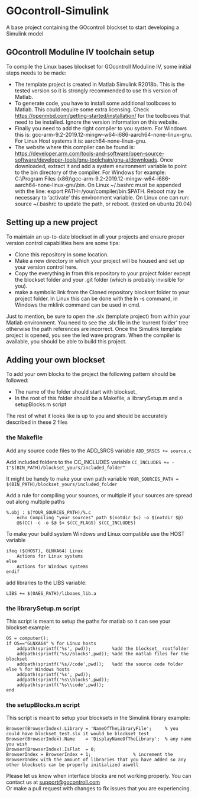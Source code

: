 # GOcontroll-Simulink
A base project containing the GOcontroll blockset to start developing a Simulink model

## GOcontroll Moduline IV toolchain setup

To compile the Linux bases blockset for GOcontroll Moduline IV, some initial steps needs to be made:
- The template project is created in Matlab Simulink R2018b. This is the tested version so it is strongly recommended to use this version of Matlab.
- To generate code, you have to install some additional toolboxes to Matlab. This could require some extra licensing. Check https://openmbd.com/getting-started/installation/ for the toolboxes that need to be installed. Ignore the version information on this website.
- Finally you need to add the right compiler to you system. For Windows this is: gcc-arm-9.2-2019.12-mingw-w64-i686-aarch64-none-linux-gnu. \
    For Linux Host systems it is:  aarch64-none-linux-gnu.
- The website where this compiler can be found is: https://developer.arm.com/tools-and-software/open-source-software/developer-tools/gnu-toolchain/gnu-a/downloads. Once downloaded, extract it and add a system environment variable to point to the bin directory of the compiler. For Windows for example: C:\Program Files (x86)\gcc-arm-9.2-2019.12-mingw-w64-i686-aarch64-none-linux-gnu\bin.
On Linux ~/.bashrc must be appended with the line: export PATH=/your/compiler/bin:$PATH.
Reboot may be necessary to ‘activate’ this environment variable. On Linux one can run: source ~/.bashrc to update the path, or reboot.
(tested on ubuntu 20.04)

## Setting up a new project

To maintain an up-to-date blockset in all your projects and ensure proper version control capabilities here are some tips:
- Clone this repository in some location.
- Make a new directory in which your project will be housed and set up your version control here.
- Copy the everything in from this repository to your project folder except the blockset folder and your .git folder (which is probably invisible for you).
- make a symbolic link from the Cloned repository blockset folder to your project folder. In Linux this can be done with the ln -s command, in Windows the mklink command can be used in cmd.

Just to mention, be sure to open the .slx (template project) from within your Matlab environment. You need to see the .slx file in the ‘current folder’ tree otherwise the path references are incorrect. Once the Simulink template project is opened, you see the led wave program. When the compiler is available, you should be able to build this project.

## Adding your own blockset

To add your own blocks to the project the following pattern should be followed:
- The name of the folder should start with blockset_
- In the root of this folder should be a Makefile, a librarySetup.m and a setupBlocks.m script

The rest of what it looks like is up to you and should be accurately described in these 2 files

### the Makefile

Add any source code files to the ADD_SRCS variable
`ADD_SRSCS += source.c`

Add included folders to the CC_INCLUDES variable
`CC_INCLUDES += -I"$(BIN_PATH)/blockset_yours/included_folder"`

It might be handy to make your own path variable
`YOUR_SOURCES_PATH = $(BIN_PATH)/blockset_yours/included_folder`

Add a rule for compiling your sources, or multiple if your sources are spread out along multiple paths

```
%.obj : $(YOUR_SOURCES_PATH)/%.c
	echo Compiling "your sources" path $(notdir $<) -o $(notdir $@)
	@$(CC) -c -o $@ $< $(CC_FLAGS) $(CC_INCLUDES)
```

To make your build system Windows and Linux compatible use the HOST variable

```
ifeq ($(HOST), GLNXA64) Linux
    Actions for Linux systems
else
    Actions for Windows systems
endif
```

add libraries to the LIBS variable:
```
LIBS += $(OAES_PATH)/liboaes_lib.a
```

### the librarySetup.m script

This script is meant to setup the paths for matlab so it can see your blockset
example:
```
OS = computer();
if OS=="GLNXA64" % for Linux hosts
    addpath(sprintf('%s', pwd));        %add the blockset_ rootfolder
    addpath(sprintf('%s//blocks',pwd)); %add the matlab files for the blockset
    addpath(sprintf('%s//code',pwd));   %add the source code folder
else % for Windows hosts
    addpath(sprintf('%s', pwd));
    addpath(sprintf('%s\\blocks',pwd));
    addpath(sprintf('%s\\code',pwd));
end
```

### the setupBlocks.m script

This script is meant to setup your blocksets in the Simulink library
example:
```
Browser(BrowserIndex).Library = 'NameOfTheLibraryFile';  	% you could have blockset_test.slx it would be blockset_test
Browser(BrowserIndex).Name    = 'DisplayNameOfTheLibrary';	% any name you wish
Browser(BrowserIndex).IsFlat  = 0;
BrowserIndex = BrowserIndex + 1; 				% increment the BrowserIndex with the amount of libraries that you have added so any other blocksets can be properly initialized aswell
```

Please let us know when interface blocks are not working properly. You can contact us at support@gocontroll.com \
Or make a pull request with changes to fix issues that you are experiencing.
